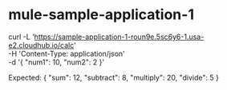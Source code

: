 # mule-sample-application-1

curl -L 'https://sample-application-1-roun9e.5sc6y6-1.usa-e2.cloudhub.io/calc' \
-H 'Content-Type: application/json' \
-d '{
    "num1": 10,
    "num2": 2
}'

Expected:
{
    "sum": 12,
    "subtract": 8,
    "multiply": 20,
    "divide": 5
}